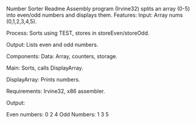 Number Sorter Readme
Assembly program (Irvine32) splits an array (0-5) into even/odd numbers and displays them.
Features:
Input: Array nums (0,1,2,3,4,5).

Process: Sorts using TEST, stores in storeEven/storeOdd.

Output: Lists even and odd numbers.

Components:
Data: Array, counters, storage.

Main: Sorts, calls DisplayArray.

DisplayArray: Prints numbers.

Requirements:
Irvine32, x86 assembler.

Output:

Even numbers: 
0
2
4
Odd Numbers: 
1
3
5

